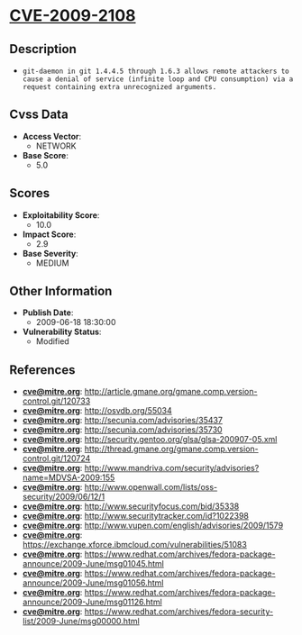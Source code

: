 
# [CVE-2009-2108](http://article.gmane.org/gmane.comp.version-control.git/120733)

## Description

- `git-daemon in git 1.4.4.5 through 1.6.3 allows remote attackers to cause a denial of service (infinite loop and CPU consumption) via a request containing extra unrecognized arguments.`

## Cvss Data

- **Access Vector**:
  - NETWORK
- **Base Score**:
  - 5.0

## Scores

- **Exploitability Score**:
  - 10.0
- **Impact Score**:
  - 2.9
- **Base Severity**:
  - MEDIUM

## Other Information

- **Publish Date**:
  - 2009-06-18 18:30:00
- **Vulnerability Status**:
  - Modified

## References

- **cve@mitre.org**: http://article.gmane.org/gmane.comp.version-control.git/120733
- **cve@mitre.org**: http://osvdb.org/55034
- **cve@mitre.org**: http://secunia.com/advisories/35437
- **cve@mitre.org**: http://secunia.com/advisories/35730
- **cve@mitre.org**: http://security.gentoo.org/glsa/glsa-200907-05.xml
- **cve@mitre.org**: http://thread.gmane.org/gmane.comp.version-control.git/120724
- **cve@mitre.org**: http://www.mandriva.com/security/advisories?name=MDVSA-2009:155
- **cve@mitre.org**: http://www.openwall.com/lists/oss-security/2009/06/12/1
- **cve@mitre.org**: http://www.securityfocus.com/bid/35338
- **cve@mitre.org**: http://www.securitytracker.com/id?1022398
- **cve@mitre.org**: http://www.vupen.com/english/advisories/2009/1579
- **cve@mitre.org**: https://exchange.xforce.ibmcloud.com/vulnerabilities/51083
- **cve@mitre.org**: https://www.redhat.com/archives/fedora-package-announce/2009-June/msg01045.html
- **cve@mitre.org**: https://www.redhat.com/archives/fedora-package-announce/2009-June/msg01056.html
- **cve@mitre.org**: https://www.redhat.com/archives/fedora-package-announce/2009-June/msg01126.html
- **cve@mitre.org**: https://www.redhat.com/archives/fedora-security-list/2009-June/msg00000.html
